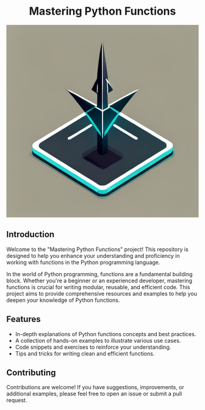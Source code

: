 <h1 align="center">Mastering Python Functions</h1>

<div align="center">
  <img src="https://github.com/johnurwin/Python-Functions/blob/main/Python%20Functions/python_functions_logo.png" alt="Logo">
</div>

<h2 align = "left">   Introduction </h2>
<p> 
Welcome to the "Mastering Python Functions" project! This repository is designed to help you enhance your understanding and proficiency in working with functions in the Python programming language.
</p>
<p>
In the world of Python programming, functions are a fundamental building block. Whether you're a beginner or an experienced developer, mastering functions is crucial for writing modular, reusable, and efficient code. This project aims to provide comprehensive resources and examples to help you deepen your knowledge of Python functions.
</p>

<h2 align = "left">   Features </h2>
<ul>
        <li>In-depth explanations of Python functions concepts and best practices.</li>
        <li>A collection of hands-on examples to illustrate various use cases.</li>
        <li>Code snippets and exercises to reinforce your understanding.</li>
        <li>Tips and tricks for writing clean and efficient functions.</li> 
</ul>

<h2 align = "left">  Contributing </h2>

<p>
Contributions are welcome! If you have suggestions, improvements, or additional examples, please feel free to open an issue or submit a pull request.
</p>
